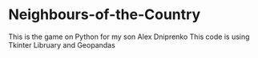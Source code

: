 # Neighbours-of-the-Country
This is the game on Python for my son Alex Dniprenko
This code is using Tkinter Libruary and Geopandas
